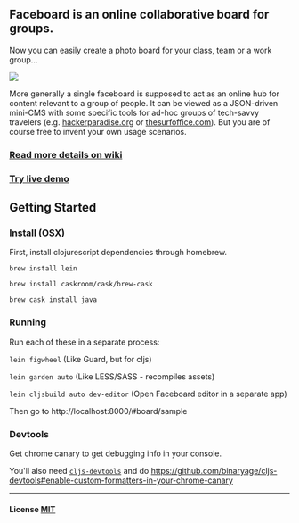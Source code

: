## Faceboard is an online collaborative board for groups.

Now you can easily create a photo board for your class, team or a work group...

<a href="http://faceboard.io"><img src="https://dl.dropboxusercontent.com/u/559047/fb2.png" style="max-width:900px"></a>

More generally a single faceboard is supposed to act as an online hub for content relevant to a group of people.
It can be viewed as a JSON-driven mini-CMS with some specific tools for ad-hoc groups of tech-savvy travelers
(e.g. [hackerparadise.org](http://hackerparadise.org) or [thesurfoffice.com](http://thesurfoffice.com)).
But you are of course free to invent your own usage scenarios.

### [Read more details on wiki](https://github.com/darwin/faceboard/wiki)

### [Try live demo](http://faceboard.io)

## Getting Started

### Install (OSX)
First, install clojurescript dependencies through homebrew.

`brew install lein`

`brew install caskroom/cask/brew-cask`

`brew cask install java`

### Running
Run each of these in a separate process:

`lein figwheel` (Like Guard, but for cljs)

`lein garden auto` (Like LESS/SASS - recompiles assets)

`lein cljsbuild auto dev-editor` (Open Faceboard editor in a separate app)

Then go to http://localhost:8000/#board/sample

### Devtools
Get chrome canary to get debugging info in your console.

You'll also need [`cljs-devtools`](https://github.com/binaryage/cljs-devtools) and do https://github.com/binaryage/cljs-devtools#enable-custom-formatters-in-your-chrome-canary

---

#### License [MIT](https://github.com/darwin/faceboard/blob/master/LICENSE.txt)
